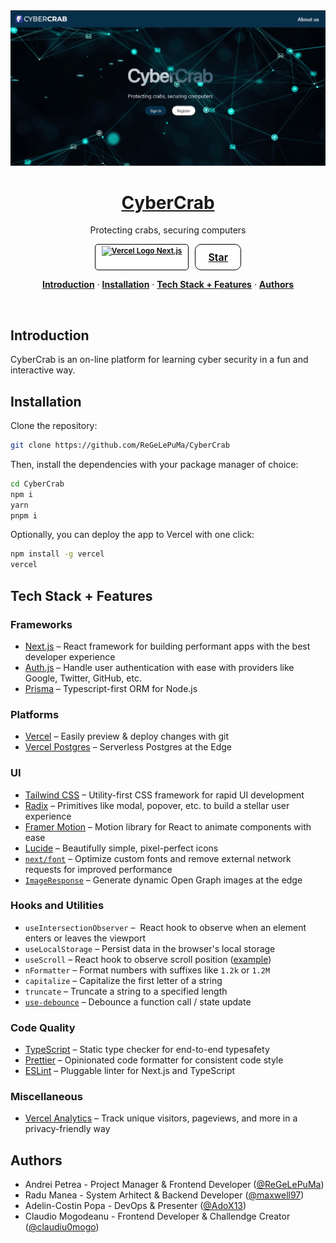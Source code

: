 <script async defer src="https://buttons.github.io/buttons.js"></script>
<a href="https://cybercrab.vercel.app/">
  <img alt="CyberCrab - Protecting crabs, securing computers" src="public/website.png">
  <h1 align="center">CyberCrab</h1>
</a>

<p align="center">
  Protecting crabs, securing computers
</p>

<p align="center"
  style="display: flex; justify-content: center;">
  <a href="https://vercel.com/"
  style="display: inline-block; background-color: white; color: black; border: 1px solid black; border-radius: 5px; padding: 2px 10px; font-size: 12px; font-weight: 600; margin-right: 10px;">
      <img src="https://www.svgrepo.com/show/327408/logo-vercel.svg" height="8" alt="Vercel Logo"> 
      Next.js
  </a>
  <a class="github-button" href="https://github.com/ReGeLePuMa/CyberCrab"
    data-color-scheme="no-preference: light_high_contrast; light: light_high_contrast; dark: dark_high_contrast;" 
    data-icon="octicon-star" 
    data-size="large"
    data-show-count="true" 
    aria-label="Star buttons/github-buttons on GitHub"
    style="background-color: white; color: black; border: 1px solid black; border-radius: 10px; padding: 10px 20px; font-size: 16px; font-weight: 600; ">
    Star
  </a>
</p>


<p align="center">
  <a href="#introduction"><strong>Introduction</strong></a> ·
  <a href="#one-click-deploy"><strong>Installation</strong></a> ·
  <a href="#tech-stack--features"><strong>Tech Stack + Features</strong></a> ·
  <a href="#author"><strong>Authors</strong></a>
</p>
<br/>

## Introduction

CyberCrab is an on-line platform for learning cyber security in a fun and interactive way.

## Installation

Clone the repository:

```bash
git clone https://github.com/ReGeLePuMa/CyberCrab
```

Then, install the dependencies with your package manager of choice:

```bash
cd CyberCrab
npm i
yarn
pnpm i
```

Optionally, you can deploy the app to Vercel with one click:

```bash
npm install -g vercel
vercel
```

## Tech Stack + Features

### Frameworks

- [Next.js](https://nextjs.org/) – React framework for building performant apps with the best developer experience
- [Auth.js](https://authjs.dev/) – Handle user authentication with ease with providers like Google, Twitter, GitHub, etc.
- [Prisma](https://www.prisma.io/) – Typescript-first ORM for Node.js

### Platforms

- [Vercel](https://vercel.com/) – Easily preview & deploy changes with git
- [Vercel Postgres](https://vercel.com/postgres) – Serverless Postgres at the Edge

### UI

- [Tailwind CSS](https://tailwindcss.com/) – Utility-first CSS framework for rapid UI development
- [Radix](https://www.radix-ui.com/) – Primitives like modal, popover, etc. to build a stellar user experience
- [Framer Motion](https://framer.com/motion) – Motion library for React to animate components with ease
- [Lucide](https://lucide.dev/) – Beautifully simple, pixel-perfect icons
- [`next/font`](https://nextjs.org/docs/basic-features/font-optimization) – Optimize custom fonts and remove external network requests for improved performance
- [`ImageResponse`](https://nextjs.org/docs/app/api-reference/functions/image-response) – Generate dynamic Open Graph images at the edge

### Hooks and Utilities

- `useIntersectionObserver` –  React hook to observe when an element enters or leaves the viewport
- `useLocalStorage` – Persist data in the browser's local storage
- `useScroll` – React hook to observe scroll position ([example](https://github.com/steven-tey/precedent/blob/main/components/layout/navbar.tsx#L12))
- `nFormatter` – Format numbers with suffixes like `1.2k` or `1.2M`
- `capitalize` – Capitalize the first letter of a string
- `truncate` – Truncate a string to a specified length
- [`use-debounce`](https://www.npmjs.com/package/use-debounce) – Debounce a function call / state update

### Code Quality

- [TypeScript](https://www.typescriptlang.org/) – Static type checker for end-to-end typesafety
- [Prettier](https://prettier.io/) – Opinionated code formatter for consistent code style
- [ESLint](https://eslint.org/) – Pluggable linter for Next.js and TypeScript

### Miscellaneous

- [Vercel Analytics](https://vercel.com/analytics) – Track unique visitors, pageviews, and more in a privacy-friendly way

## Authors

- Andrei Petrea - Project Manager & Frontend Developer ([@ReGeLePuMa](https://github.com/ReGeLePuMa))
- Radu Manea - System Arhitect & Backend Developer ([@maxwell97](https://github.com/maxwell97))
- Adelin-Costin Popa - DevOps & Presenter ([@AdoX13](https://github.com/AdoX13))
- Claudio Mogodeanu - Frontend Developer & Challendge Creator ([@claudiu0mogo](https://github.com/claudiu-mogo))
